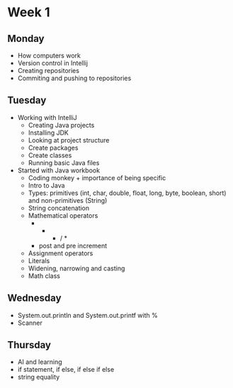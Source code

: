 # Week 1

## Monday
- How computers work
- Version control in Intellij
- Creating repositories
- Commiting and pushing to repositories

## Tuesday
- Working with IntelliJ
  - Creating Java projects
  - Installing JDK
  - Looking at project structure
  - Create packages
  - Create classes
  - Running basic Java files
- Started with Java workbook
  - Coding monkey + importance of being specific
  - Intro to Java
  - Types: primitives (int, char, double, float, long, byte, boolean, short) and non-primitives (String)
  - String concatenation
  - Mathematical operators
    - + - / *
    - post and pre increment
  - Assignment operators
  - Literals
  - Widening, narrowing and casting
  - Math class

## Wednesday
- System.out.println and System.out.printf with %
- Scanner

## Thursday
- AI and learning
- if statement, if else, if else if else
- string equality